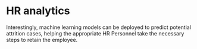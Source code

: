 # HR analytics
Interestingly, machine learning models can be deployed to predict potential attrition cases, helping the appropriate HR Personnel take the necessary steps to retain the employee.
